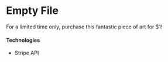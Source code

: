 # Empty File
For a limited time only, purchase this fantastic piece of art for $1!

#### Technologies
  * Stripe API
